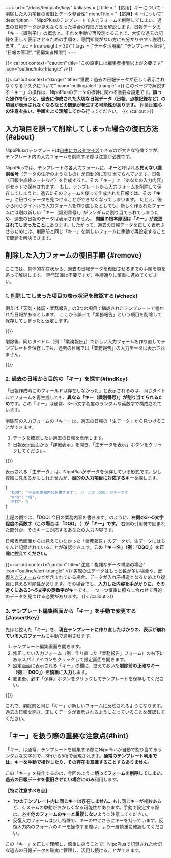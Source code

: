 +++
url = "/docs/template/key/"
#aliases = []
title = "【応用】キーについて - 削除した入力項目の復旧とデータ整合性"
menuTitle = "【応用】キーについて"
description = "NipoPlusのテンプレートで入力フォームを削除してしまい、過去の日報データが見えなくなった場合の復旧方法を解説します。日報データの「キー（識別子）」の概念と、それを手動で再設定することで、大切な過去の記録を正しく表示させるための手順を、専門知識がない方にも分かりやすく説明します。"
toc = true
weight = 30711
tags = ["データ活用編", "テンプレート管理", "日報の管理", "要編集者権限"]
+++

{{< callout context="caution" title="この設定には[編集者権限以上](/docs/setup/staff-global/rank/#manager)が必要です" icon="outline/info-triangle" />}}

{{< callout context="danger" title="重要：過去の日報データが正しく表示されなくなるリスクについて" icon="outline/alert-triangle" >}}
このページで解説する「キー」の操作は、NipoPlusのデータの根幹に関わる重要な設定です。**誤った操作を行うと、過去に作成された大切な日報データ（日報、点検記録など）の項目が表示されなくなるなどの問題が発生する可能性があります。**
作業は**細心の注意を払い、手順をよく理解してから**行ってください。
{{< /callout >}}

## 入力項目を誤って削除してしまった場合の復旧方法 {#about}

NipoPlusのテンプレートは[自由にカスタマイズ](/docs/template/make/)できるのが大きな特徴ですが、テンプレート内の入力フォームを削除する際は注意が必要です。

NipoPlusでは、テンプレートの各入力フォームに、**キー**と呼ばれる**見えない識別番号**（データの住所のようなもの）が自動的に割り当てられています。日報（日報や点検シートなど）を作成すると、その「キー」と「あなたの入力内容」がセットで保存されます。
もし、テンプレートから入力フォームを削除して保存してしまうと、過去にそのフォームを使って作成された日報では、その「**キー**」に紐づくデータを見つけることができなくなってしまいます。
たとえ、後から同じタイトルで入力フォームを作り直したとしても、新しく作られたフォームには別の新しい「キー（識別番号）」がランダムに割り当てられてしまうため、過去の日報のデータは表示されません。
**問題の根本原因は「キー」が変更されてしまったこと**にあります。したがって、過去の日報データを正しく表示させるためには、削除前と同じ「キー」を新しいフォームに手動で再設定することで問題を解決できます。

## 削除した入力フォームの復旧手順 {#remove}

ここでは、具体的な症状から、過去の日報データを復旧させるまでの手順を順を追って解説します。
専門知識は不要ですが、手順通りに慎重に進めてください。

### 1. 削除してしまった項目の表示状況を確認する{#check}

例えば「天気・体調・業務報告」の3つの項目で構成されたテンプレートで書かれた日報があるとします。
ここから誤って「業務報告」という項目を削除して保存してしまったと仮定します。

{{<iTablet filename="img/preRemoveForm" msg="テンプレートから「業務報告」の項目を誤って削除して保存してしまったとします。この操作が過去の日報に影響します" alice="here">}}

削除後、同じタイトル（例：「業務報告」）で新しい入力フォームを作り直してテンプレートを保存しても、過去の日報では「業務報告」の入力データは表示されません。

{{<iTablet filename="img/invalidKey" msg="同じ名前のフォームを追加しても、過去の日報のデータは復旧しません。これは「キー」が異なるためです" alice="here">}}

### 2. 過去の日報から目的の「キー」を探す{#findKey}

「日報作成時このフィールドは存在しなかった」と表示されるのは、同じタイトルでフォームを再生成しても、**異なる「キー（識別番号）」が割り当てられるため**です。この「キー」は通常、3〜5文字程度のランダムな英数字で構成されています。

削除前の入力フォームの「キー」は、過去の日報の「生データ」から見つけることができます。

1.  データを確認したい過去の日報を表示します。
2.  日報表示画面から「詳細表示」を開き、「生データを表示」ボタンをクリックしてください。

{{<iTablet filename="img/rawData" msg="過去の日報の「生データ」を表示します。ここには、日報に記録された全ての項目と、その「キー（識別番号）」が保存されています" alice="guide">}}

表示される「生データ」は、NipoPlusがデータを保存している形式です。少し複雑に見えるかもしれませんが、**目的の入力項目に対応するキー**を探します。

```javascript
{
  "DQQ": "今日の業務内容を書きます", // この「DQQ」がキーです
  "Knn": "晴",
  "PTC": 3
}
```

上記の例では、「DQQ: 今日の業務内容を書きます」のように、<strong>左側の3〜5文字程度の英数字（この場合は 「DQQ」 ）が「キー」です。</strong> 右側の引用符で囲まれた部分が、そのキーに対応するあなたの入力内容です。

日報表示画面からは見えていなかった「業務報告」のデータが、生データにはちゃんと記録されていることが確認できます。<strong>この「キー名」（例：「DQQ」）を正確に控えてください。</strong>

{{< callout context="caution" title="注意：複雑なデータ構造の場合" icon="outline/alert-triangle" >}}
実際の生データはもっと数が多い場合や、[反復入力フォーム](/docs/template/array/)などが含まれている場合、データが入れ子構造となるためより複雑に見える可能性があります。その場合でも、<strong>入力した内容を手がかりに、その近くにある3〜5文字の英数字がキー</strong>です。一つ一つ慎重に照らし合わせて目的のデータを見つける必要があります。
{{< /callout >}}

### 3. テンプレート編集画面から「キー」を手動で変更する{#assertKey}

先ほど控えた「キー」を、<strong>現在テンプレートに作り直したばかりの、表示が崩れている入力フォーム</strong>に手動で適用させます。

1.  テンプレート編集画面を開きます。
2.  修正したい入力フォーム（例：作り直した「業務報告」フォーム）の右下にあるスパナアイコンをクリックして設定画面を開きます。
3.  設定画面に表示される「キー」の欄に、控えておいた<strong>削除前の正確なキー（例：「DQQ」）を慎重に入力</strong>します。
4.  変更後、必ず「保存」ボタンをクリックしてテンプレートを保存してください。

{{<iTablet filename="img/rawData" msg="手動で入力フォームの「キー（識別番号）」を変更できます。作業は慎重に、控えておいたキーを正確に入力してください" alice="here">}}

これで、削除前と同じ「キー」が新しいフォームに反映されるようになります。過去の日報を開き、正しくデータが表示されるようになっていることを確認してください。

## 「キー」を扱う際の重要な注意点{#hint}

「キー」は通常、テンプレートを編集する際にNipoPlusが自動で割り当てるランダムな文字列で、3桁から5桁で表現されます。<strong>通常のテンプレート利用では、キーを手動で操作したり、その存在を意識することすらありません。</strong>

この「キー」を操作するのは、今回のように<strong>誤ってフォームを削除してしまい、過去の日報データを復旧させたい場合にのみ</strong>利用します。

<strong>【特に注意すべき点】</strong>

- <strong>1つのテンプレート内に同じキーは存在しません。</strong>もし同じキーが複数あると、システムの挙動がおかしくなる可能性があります。手動で設定する際は、必ず<strong>他のフォームのキーと重複しない</strong>ように注意してください。
- 反復入力フォームは少し特殊で、キーの中にさらにキーを持っています。反復入力内のフォームのキーを操作する際は、より一層慎重に確認してください。

この「キー」を正しく理解し、慎重に扱うことで、NipoPlusで記録された大切な過去の日報データを確実に管理し、活用し続けることができます。
